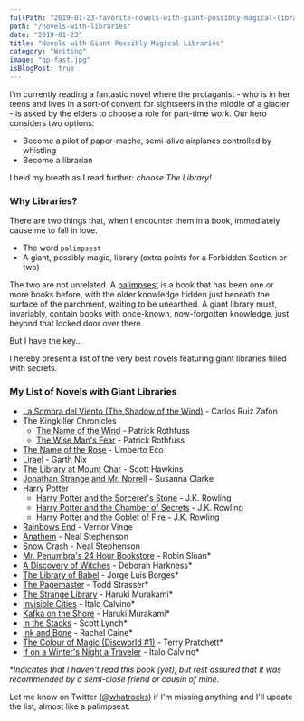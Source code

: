 ```yaml
---
fullPath: "2019-01-23-favorite-novels-with-giant-possibly-magical-libraries"
path: "/novels-with-libraries"
date: "2019-01-23"
title: "Novels with Giant Possibly Magical Libraries"
category: "Writing"
image: "qp-fast.jpg"
isBlogPost: true
---
```


I'm currently reading a fantastic novel where the protaganist - who is in her teens and lives in a sort-of convent for sightseers in the middle of a glacier - is asked by the elders to choose a role for part-time work. Our hero considers two options:

* Become a pilot of paper-mache, semi-alive airplanes controlled by whistling
* Become a librarian

I held my breath as I read further: *choose The Library!*

### Why Libraries?

There are two things that, when I encounter them in a book, immediately cause me to fall in love.

* The word `palimpsest`
* A giant, possibly magic, library (extra points for a Forbidden Section or two)

The two are not unrelated. A [palimpsest](https://en.wikipedia.org/wiki/Palimpsest) is a book that has been one or more books before, with the older knowledge hidden just beneath the surface of the parchment, waiting to be unearthed. A giant library must, invariably, contain books with once-known, now-forgotten knowledge, just beyond that locked door over there.

But I have the key...

I hereby present a list of the very best novels featuring giant libraries filled with secrets.

### My List of Novels with Giant Libraries

* [La Sombra del Viento (The Shadow of the Wind)](https://www.goodreads.com/book/show/1232.The_Shadow_of_the_Wind) - Carlos Ruiz Zafón
* The Kingkiller Chronicles
    * [The Name of the Wind](https://www.goodreads.com/book/show/186074.The_Name_of_the_Wind) - Patrick Rothfuss
    * [The Wise Man's Fear](https://www.goodreads.com/book/show/1215032.The_Wise_Man_s_Fear) - Patrick Rothfuss
* [The Name of the Rose](https://www.goodreads.com/book/show/119073.The_Name_of_the_Rose) - Umberto Eco
* [Lirael](https://www.goodreads.com/book/show/47624.Lirael) - Garth Nix
* [The Library at Mount Char](https://www.goodreads.com/book/show/26892110-the-library-at-mount-char) - Scott Hawkins
* [Jonathan Strange and Mr. Norrell](https://www.goodreads.com/book/show/14201.Jonathan_Strange_Mr_Norrell) - Susanna Clarke
* Harry Potter
    * [Harry Potter and the Sorcerer's Stone](https://www.goodreads.com/book/show/3.Harry_Potter_and_the_Sorcerer_s_Stone) - J.K. Rowling
    * [Harry Potter and the Chamber of Secrets](https://www.goodreads.com/book/show/15881.Harry_Potter_and_the_Chamber_of_Secrets) - J.K. Rowling
    * [Harry Potter and the Goblet of Fire](https://www.goodreads.com/book/show/6.Harry_Potter_and_the_Goblet_of_Fire) - J.K. Rowling
* [Rainbows End](https://www.goodreads.com/book/show/102439.Rainbows_End) - Vernor Vinge
* [Anathem](https://www.goodreads.com/book/show/2845024-anathem) - Neal Stephenson
* [Snow Crash](https://www.goodreads.com/book/show/40651883-snow-crash) - Neal Stephenson
* [Mr. Penumbra's 24 Hour Bookstore](https://www.goodreads.com/book/show/13538873-mr-penumbra-s-24-hour-bookstore) - Robin Sloan*
* [A Discovery of Witches](https://www.goodreads.com/book/show/8667848-a-discovery-of-witches) - Deborah Harkness*
* [The Library of Babel](https://www.goodreads.com/book/show/172366.The_Library_of_Babel) - Jorge Luis Borges*
* [The Pagemaster](https://www.goodreads.com/book/show/518623.The_Pagemaster) - Todd Strasser*
* [The Strange Library](https://www.goodreads.com/book/show/23128304-the-strange-library) - Haruki Murakami*
* [Invisible Cities](https://www.goodreads.com/book/show/9809.Invisible_Cities) - Italo Calvino*
* [Kafka on the Shore](https://www.goodreads.com/book/show/4929.Kafka_on_the_Shore) - Haruki Murakami*
* [In the Stacks](https://www.goodreads.com/book/show/13549792-in-the-stacks) - Scott Lynch*
* [Ink and Bone](https://www.goodreads.com/book/show/20643052-ink-and-bone) - Rachel Caine*
* [The Colour of Magic (Discworld #1)](https://www.goodreads.com/book/show/34497.The_Color_of_Magic) - Terry Pratchett*
* [If on a Winter's Night a Traveler](https://www.goodreads.com/book/show/374233.If_on_a_Winter_s_Night_a_Traveler) - Italo Calvino*

**Indicates that I haven't read this book (yet), but rest assured that it was recommended by a semi-close friend or cousin of mine.*

Let me know on Twitter ([@whatrocks](https://twitter.com/whatrocks)) if I'm missing anything and I'll update the list, almost like a palimpsest.